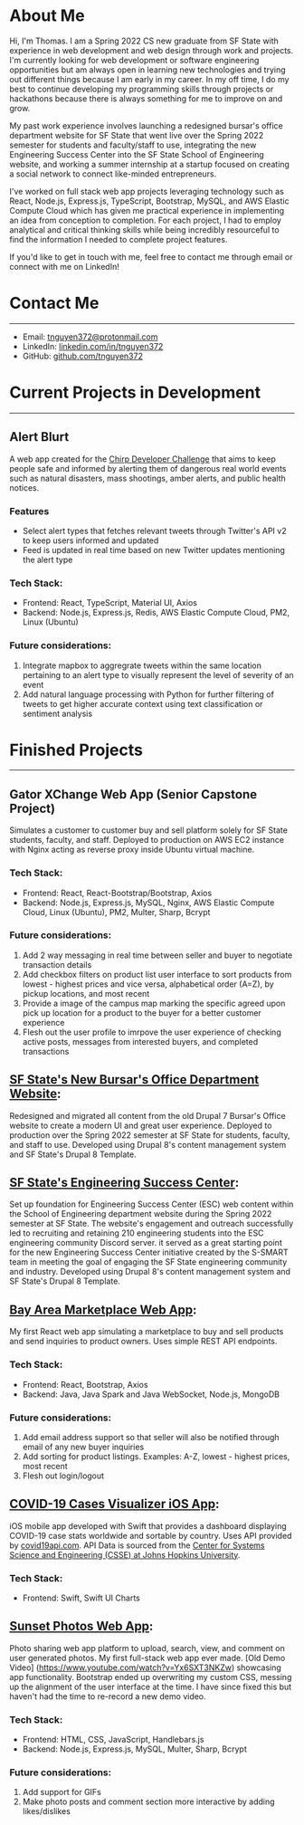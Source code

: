 # About Me
Hi, I'm Thomas. I am a Spring 2022 CS new graduate from SF State with experience in web development and web design through work and projects. I'm currently looking for web development or software engineering opportunities but am always open in learning new technologies and trying out different things because I am early in my career. In my off time, I do my best to continue developing my programming skills through projects or hackathons because there is always something for me to improve on and grow.

My past work experience involves launching a redesigned bursar's office department website for SF State that went live over the Spring 2022 semester for students and faculty/staff to use, integrating the new Engineering Success Center into the SF State School of Engineering website, and working a summer internship at a startup focused on creating a social network to connect like-minded entrepreneurs.

I've worked on full stack web app projects leveraging technology such as React, Node.js, Express.js, TypeScript, Bootstrap, MySQL, and AWS Elastic Compute Cloud which has given me practical experience in implementing an idea from conception to completion. For each project, I had to employ analytical and critical thinking skills while being incredibly resourceful to find the information I needed to complete project features.

If you'd like to get in touch with me, feel free to contact me through email or connect with me on LinkedIn!

# Contact Me
_________________________________
- Email: [tnguyen372@protonmail.com](mailto:tnguyen372@protonmail.com)
- LinkedIn: [linkedin.com/in/tnguyen372](https://www.linkedin.com/in/tnguyen372)
- GitHub: [github.com/tnguyen372](https://github.com/tnguyen372)

# Current Projects in Development
_________________________________
## Alert Blurt
A web app created for the [Chirp Developer Challenge](https://chirpdevchallenge.devpost.com) that aims to keep people safe and informed by alerting them of dangerous real world events such as natural disasters, mass shootings, amber alerts, and public health notices.

### Features
- Select alert types that fetches relevant tweets through Twitter's API v2 to keep users informed and updated
- Feed is updated in real time based on new Twitter updates mentioning the alert type

### Tech Stack:
- Frontend: React, TypeScript, Material UI, Axios
- Backend: Node.js, Express.js, Redis, AWS Elastic Compute Cloud, PM2, Linux (Ubuntu)

### Future considerations: 
1. Integrate mapbox to aggregrate tweets within the same location pertaining to an alert type to visually represent the level of severity of an event
2. Add natural language processing with Python for further filtering of tweets to get higher accurate context using text classification or sentiment analysis

# Finished Projects
___________________
## Gator XChange Web App (Senior Capstone Project)
Simulates a customer to customer buy and sell platform solely for SF State students, faculty, and staff. Deployed to production on AWS EC2 instance with Nginx acting as reverse proxy inside Ubuntu virtual machine.

### Tech Stack:
- Frontend: React, React-Bootstrap/Bootstrap, Axios
- Backend: Node.js, Express.js, MySQL, Nginx, AWS Elastic Compute Cloud, Linux (Ubuntu), PM2, Multer, Sharp, Bcrypt

### Future considerations:
1. Add 2 way messaging in real time between seller and buyer to negotiate transaction details
2. Add checkbox filters on product list user interface to sort products from lowest - highest prices and vice versa, alphabetical order (A=Z), by pickup locations, and most recent
3. Provide a image of the campus map marking the specific agreed upon pick up location for a product to the buyer for a better customer experience
4. Flesh out the user profile to imrpove the user experience of checking active posts, messages from interested buyers, and completed transactions

## **[SF State's New Bursar's Office Department Website](https://bursar.sfsu.edu):**
Redesigned and migrated all content from the old Drupal 7 Bursar's Office website to create a modern UI and great user experience. Deployed to production over the Spring 2022 semester at SF State for students, faculty, and staff to use. Developed using Drupal 8's content management system and SF State's Drupal 8 Template.

## **[SF State's Engineering Success Center](https://engineering.sfsu.edu/esc):**
Set up foundation for Engineering Success Center (ESC) web content within the School of Engineering department website during the Spring 2022 semester at SF State. The website's engagement and outreach successfully led to recruiting and retaining 210 engineering students into the ESC engineering community Discord server. it served as a great starting point for the new Engineering Success Center initiative created by the S-SMART team in meeting the goal of engaging the SF State engineering community and industry. Developed using Drupal 8's content management system and SF State's Drupal 8 Template.

## **[Bay Area Marketplace Web App](https://github.com/tnguyen372/Bay-Area-Marketplace):**
My first React web app simulating a marketplace to buy and sell products and send inquiries to product owners. Uses simple REST API endpoints.

### Tech Stack:
- Frontend: React, Bootstrap, Axios
- Backend: Java, Java Spark and Java WebSocket, Node.js, MongoDB

### Future considerations:
1. Add email address support so that seller will also be notified through email of any new buyer inquiries
2. Add sorting for product listings. Examples: A-Z, lowest - highest prices, most recent
2. Flesh out login/logout

## **[COVID-19 Cases Visualizer iOS App](https://github.com/tnguyen372/covid19-cases-visualizer):**
iOS mobile app developed with Swift that provides a dashboard displaying COVID-19 case stats worldwide and sortable by country. Uses API provided by [covid19api.com](https://covid19api.com). API Data is sourced from the [Center for Systems Science and Engineering (CSSE) at Johns Hopkins University](https://github.com/CSSEGISandData/COVID-19).

### Tech Stack:
- Frontend: Swift, Swift UI Charts

## **[Sunset Photos Web App](https://github.com/tnguyen372/Sunset-Photos):**
Photo sharing web app platform to upload, search, view, and comment on user generated photos. My first full-stack web app ever made. [Old Demo Video] (https://www.youtube.com/watch?v=Yx6SXT3NKZw) showcasing app functionality. Bootstrap ended up overwriting my custom CSS, messing up the alignment of the user interface at the time. I have since fixed this but haven't had the time to re-record a new demo video.

### Tech Stack:
- Frontend: HTML, CSS, JavaScript, Handlebars.js
- Backend: Node.js, Express.js, MySQL, Multer, Sharp, Bcrypt

### Future considerations:
1. Add support for GIFs
2. Make photo posts and comment section more interactive by adding likes/dislikes
